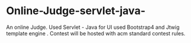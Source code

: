 # Online-Judge-servlet-java-
An online Judge. Used Servlet - Java for UI used Bootstrap4 and Jtwig template engine . Contest will be hosted with acm standard contest rules.
